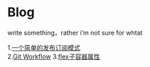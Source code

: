 # Blog
write something，rather i‘m not sure for whtat 


1.[一个简单的发布订阅模式](https://github.com/chinawzc/Blog/issues/1)    
2.[Git Workflow](https://github.com/chinawzc/Blog/issues/3)
3.[flex子容器属性](https://github.com/chinawzc/Blog/issues/5)
